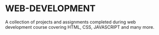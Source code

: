 # WEB-DEVELOPMENT
A collection of projects and assignments completed during web development course covering HTML, CSS, JAVASCRIPT and many more.

